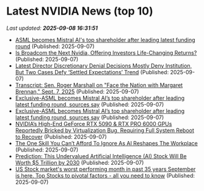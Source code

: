 # Latest NVIDIA News (top 10)
_Last updated: **2025-09-08 16:31:51**_

- [ASML becomes Mistral AI's top shareholder after leading latest funding round](https://economictimes.indiatimes.com/tech/funding/asml-becomes-mistral-ais-top-shareholder-after-leading-latest-funding-round/articleshow/123749464.cms) (Published: 2025-09-07)
- [Is Broadcom the Next Nvidia, Offering Investors Life-Changing Returns?](https://biztoc.com/x/1a78f2a27fcf715e) (Published: 2025-09-07)
- [Latest Director Discretionary Denial Decisions Mostly Deny Institution, But Two Cases Defy ‘Settled Expectations’ Trend](https://ipwatchdog.com/2025/09/07/latest-director-discretionary-denial-decisions-mostly-deny-institution-two-cases-defy-settled-expectations-trend/id=191953/) (Published: 2025-09-07)
- [Transcript: Sen. Roger Marshall on "Face the Nation with Margaret Brennan," Sept. 7, 2025](https://www.cbsnews.com/news/mark-warner-virginia-democrat-face-the-nation-transcript-09-07-2025/) (Published: 2025-09-07)
- [Exclusive-ASML becomes Mistral AI’s top shareholder after leading latest funding round, sources say](https://www.channelnewsasia.com/business/exclusive-asml-becomes-mistral-ais-top-shareholder-after-leading-latest-funding-round-sources-say-5336926) (Published: 2025-09-07)
- [Exclusive-ASML becomes Mistral AI’s top shareholder after leading latest funding round, sources say](https://finance.yahoo.com/news/exclusive-asml-becomes-mistral-ai-155415701.html) (Published: 2025-09-07)
- [NVIDIA’s High-End GeForce RTX 5090 & RTX PRO 6000 GPUs Reportedly Bricked by Virtualization Bug, Requiring Full System Reboot to Recover](https://wccftech.com/nvidia-high-end-geforce-rtx-5090-rtx-pro-6000-gpus-getting-bricked-by-virtualization-bug/) (Published: 2025-09-07)
- [The One Skill You Can’t Afford To Ignore As AI Reshapes The Workplace](https://www.forbes.com/sites/carminegallo/2025/09/07/the-one-skill-you-cant-afford-to-ignore-as-ai-reshapes-the-workplace/) (Published: 2025-09-07)
- [Prediction: This Undervalued Artificial Intelligence (AI) Stock Will Be Worth $5 Trillion by 2030](https://biztoc.com/x/095192b4d47a202a) (Published: 2025-09-07)
- [US Stock market's worst performing month in past 35 years September is here. Top Stocks to pivotal factors - all you need to know](https://economictimes.indiatimes.com/news/international/us/us-stock-markets-worst-performing-month-in-past-35-years-september-is-here-top-stocks-to-pivotal-factors-all-you-need-to-know/articleshow/123748966.cms) (Published: 2025-09-07)
